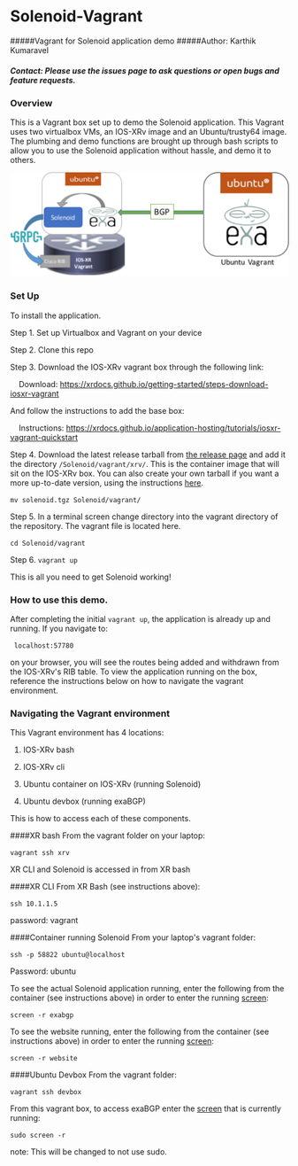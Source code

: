 # Solenoid-Vagrant
#####Vagrant for Solenoid application demo
#####Author: Karthik Kumaravel
##### Contact: Please use the issues page to ask questions or open bugs and feature requests.

### Overview
This is a Vagrant box set up to demo the Solenoid application. This Vagrant uses two virtualbox VMs, an IOS-XRv image and an Ubuntu/trusty64 image. The plumbing and demo functions are brought up through bash scripts to allow you to use the Solenoid application without hassle, and demo it to others.

![Solenoid Vagrant Diagram](SolenoidDiagram.png)

### Set Up

To install the application.

Step 1. Set up Virtualbox and Vagrant on your device

Step 2. Clone this repo

Step 3. Download the IOS-XRv vagrant box through the following link:

&nbsp;&nbsp;&nbsp;&nbsp;Download: https://xrdocs.github.io/getting-started/steps-download-iosxr-vagrant

And follow the instructions to add the base box:

&nbsp;&nbsp;&nbsp;&nbsp;Instructions: https://xrdocs.github.io/application-hosting/tutorials/iosxr-vagrant-quickstart



Step 4. Download the latest release tarball from [the release page](https://cto-github.cisco.com/lisroach/Solenoid/releases) and add it the directory `/Solenoid/vagrant/xrv/`. This is the container image that will sit on the IOS-XRv box. You can also create your own tarball if you want a more up-to-date version, using the instructions [here](https://cto-github.cisco.com/lisroach/Solenoid/wiki/Create-your-own-Solenoid-LXC-tarball).


    mv solenoid.tgz Solenoid/vagrant/

Step 5. In a terminal screen change directory into the vagrant directory of the repository. The vagrant file is located here.<br />

    cd Solenoid/vagrant

Step 6. ```vagrant up```

This is all you need to get Solenoid working!

### How to use this demo.

After completing the initial ```vagrant up```, the application is already up and running. If you navigate to:

     localhost:57780

on your browser, you will see the routes being added and withdrawn from the IOS-XRv's RIB table. To view the application running on the box, reference the instructions below on how to navigate the vagrant environment.


### Navigating the Vagrant environment

This Vagrant environment has 4 locations:

1. IOS-XRv bash

2. IOS-XRv cli

3. Ubuntu container on IOS-XRv (running Solenoid)

4. Ubuntu devbox (running exaBGP)


This is how to access each of these components.

####XR bash
From the vagrant folder on your laptop:

    vagrant ssh xrv

XR CLI and Solenoid is accessed in from XR bash

####XR CLI
From XR Bash (see instructions above):

    ssh 10.1.1.5

password: vagrant


####Container running Solenoid
From your laptop's vagrant folder:

    ssh -p 58822 ubuntu@localhost

Password: ubuntu


To see the actual Solenoid application running, enter the following from the container (see instructions above) in order to enter the running [screen](https://www.gnu.org/software/screen/manual/screen.html):

    screen -r exabgp

To see the website running, enter the following from the container (see instructions above) in order to enter the running [screen](https://www.gnu.org/software/screen/manual/screen.html):

    screen -r website


####Ubuntu Devbox
From the vagrant folder:

    vagrant ssh devbox

From this vagrant box, to access exaBGP enter the [screen](https://www.gnu.org/software/screen/manual/screen.html) that is currently running:

    sudo screen -r

note: This will be changed to not use sudo.



